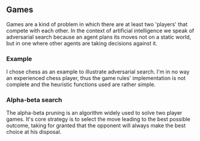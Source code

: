 ## Games
Games are a kind of problem in which there are at least two 'players' that compete with each other. In the context of artificial intelligence we speak of adversarial search because an agent plans its moves not on a static world, but in one where other agents are taking decisions against it.

### Example
I chose chess as an example to illustrate adversarial search. I'm in no way an experienced chess player, thus the game rules' implementation is not complete and the heuristic functions used are rather simple.

### Alpha-beta search
The alpha-beta pruning is an algorithm widely used to solve two player games. It's core strategy is to select the move leading to the best possible outcome, taking for granted that the opponent will always make the best choice at his disposal.